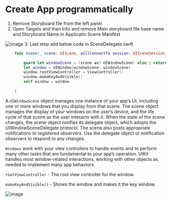 # Create App programmatically

1. Remove Storyboard file from the left panel
2. Open Targets and then Info and remove Main storyboard file base name and Storyboard Name in Applicatin Scene Manifest
<img src='https://github.com/MityaKimchanskii/Spotify_API_And_Swift_Library/blob/main/NoStoryboard/img/1.png' title='image' width='' alt='image' />
3. Last step add below code in SceneDelegate.swift

```swift
    func scene(_ scene: UIScene, willConnectTo session: UISceneSession, options connectionOptions: UIScene.ConnectionOptions) {
        
        guard let windowScene = (scene as? UIWindowScene) else { return }
        let window = UIWindow(windowScene: windowScene)
        window.rootViewController = ViewController()
        window.makeKeyAndVisible()
        self.window = window
        
    }
```
A `UIWindowScene` object manages one instance of your app’s UI, including one or more windows that you display from that scene. The scene object manages the display of your windows on the user’s device, and the life cycle of that scene as the user interacts with it. When the state of the scene changes, the scene object notifies its delegate object, which adopts the UIWindowSceneDelegate protocol. The scene also posts appropriate notifications to registered observers. Use the delegate object or notification observers to respond to any changes.
    
`Windows` work with your view controllers to handle events and to perform many other tasks that are fundamental to your app’s operation. UIKit handles most window-related interactions, working with other objects as needed to implement many app behaviors.
    
`rootViewController` - The root view controller for the window.
    
`makeKeyAndVisible()` - Shows the window and makes it the key window.


<img src='https://github.com/MityaKimchanskii/Spotify_API_And_Swift_Library/blob/main/NoStoryboard/img/2.gif' title='image' width='' alt='image' />

